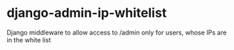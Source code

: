 # django-admin-ip-whitelist
Django middleware to allow access to  /admin only for users, whose IPs are in the white list
